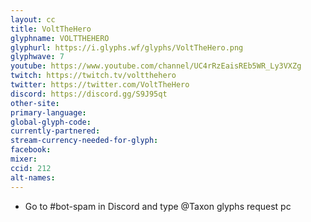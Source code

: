```yaml
---
layout: cc
title: VoltTheHero
glyphname: VOLTTHEHERO
glyphurl: https://i.glyphs.wf/glyphs/VoltTheHero.png
glyphwave: 7
youtube: https://www.youtube.com/channel/UC4rRzEaisREb5WR_Ly3VXZg
twitch: https://twitch.tv/voltthehero
twitter: https://twitter.com/VoltTheHero
discord: https://discord.gg/S9J95qt
other-site: 
primary-language: 
global-glyph-code: 
currently-partnered: 
stream-currency-needed-for-glyph: 
facebook: 
mixer: 
ccid: 212
alt-names: 
---
```

* Go to #bot-spam in Discord and type @Taxon glyphs request pc
